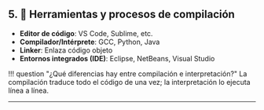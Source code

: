 ## 5. 🔧 Herramientas y procesos de compilación

- **Editor de código**: VS Code, Sublime, etc.
- **Compilador/Intérprete**: GCC, Python, Java
- **Linker**: Enlaza código objeto
- **Entornos integrados (IDE)**: Eclipse, NetBeans, Visual Studio

!!! question "¿Qué diferencias hay entre compilación e interpretación?"
    La compilación traduce todo el código de una vez; la interpretación lo ejecuta línea a línea.

---